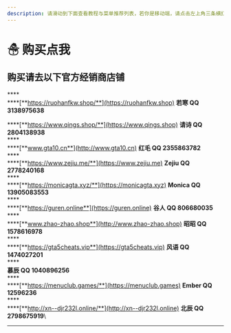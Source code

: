 ```yaml
---
description: 请滑动到下面查看教程与菜单推荐列表，若你是移动端，请点击左上角三条横扛查看教程
---
```


# ☃ 购买点我

## **购买请去以下官方经销商店铺**

****\
****[**https://ruohanfkw.shop/**](https://ruohanfkw.shop) **若寒 QQ 3138975638**

****[**https://www.qings.shop/**](https://www.qings.shop) **请诗 QQ 2804138938**\
****\
****[**www.gta10.cn**](http://www.gta10.cn) **红毛 QQ 2355863782**\
****\
****[**https://www.zejiu.me/**](https://www.zejiu.me) **Zejiu QQ 2778240168**\
****\
****[**https://monicagta.xyz/**](https://monicagta.xyz) **Monica QQ 13905083553**\
****\
****[**https://guren.online**](https://guren.online) **谷人 QQ 806680035**\
****\
****[**www.zhao-zhao.shop**](http://www.zhao-zhao.shop) **昭昭 QQ 1578616978**\
****\
****[**https://gta5cheats.vip**](https://gta5cheats.vip) **风语 QQ 1474027201**\
****\
**慕辰 QQ 1040896256**\
****\
****[**https://menuclub.games/**](https://menuclub.games) **Ember QQ 12596236**\
****\
****[**http://xn--djr232l.online/**](http://xn--djr232l.online) **北辰 QQ 2798675919**\
****
